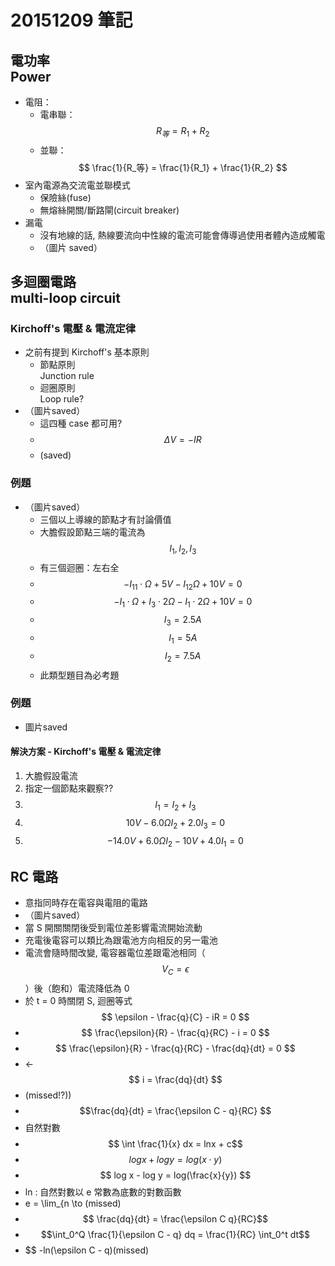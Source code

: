 # 20151209 筆記
## 電功率<br>Power
* 電阻：
    * 電串聯：$$ R_等 = R_1 + R_2 $$
    * 並聯：$$ \frac{1}{R_等} = \frac{1}{R_1} + \frac{1}{R_2} $$
* 室內電源為交流電並聯模式
    * 保險絲(fuse)
    * 無熔絲開關/斷路閘(circuit breaker)
* 漏電
    * 沒有地線的話, 熱線要流向中性線的電流可能會傳導過使用者體內造成觸電
    * （圖片 saved）

## 多迴圈電路<br />multi-loop circuit
### Kirchoff's 電壓 & 電流定律
* 之前有提到 Kirchoff's 基本原則
    * 節點原則<br >Junction rule
    * 迴圈原則<br />Loop rule?
* （圖片saved）
    * 這四種 case 都可用?
    * $$ \Delta V = -IR $$
    * (saved)

### 例題
* （圖片saved）
    * 三個以上導線的節點才有討論價值
    * 大膽假設節點三端的電流為 $$I_1, I_2, I_3$$
    * 有三個迴圈：左右全
    * $$-I_11\cdot \Omega + 5V-I_12\Omega+10V = 0$$
    * $$ -I_1 \cdot \Omega + I_3 \cdot 2 \Omega - I_1 \cdot 2 \Omega + 10V = 0 $$
    * $$ I_3 = 2.5 A $$
    * $$ I_1 = 5A $$
    * $$ I_2 = 7.5A $$
    * 此類型題目為必考題

### 例題
* 圖片saved

#### 解決方案 - Kirchoff's 電壓 & 電流定律
1. 大膽假設電流
2. 指定一個節點來觀察??
3. $$ I_1 = I_2 + I_3 $$
3. $$ 10V -6.0 \Omega I_2 + 2.0 I_3 = 0 $$
4. $$ -14.0V + 6.0\Omega I_2 -10V + 4.0 I_1 = 0 $$

## RC 電路
* 意指同時存在電容與電阻的電路
* （圖片saved）
* 當 S 開關關閉後受到電位差影響電流開始流動
* 充電後電容可以類比為跟電池方向相反的另一電池
* 電流會隨時間改變, 電容器電位差跟電池相同（$$ V_C = \epsilon $$）後（飽和）電流降低為 0
* 於 t = 0 時關閉 S, 迴圈等式 $$ \epsilon - \frac{q}{C} - iR = 0 $$
* $$ \frac{\epsilon}{R} - \frac{q}{RC} - i = 0 $$
* $$ \frac{\epsilon}{R} - \frac{q}{RC} - \frac{dq}{dt} = 0 $$
* <- $$ i = \frac{dq}{dt} $$
* (missed!?))
* $$\frac{dq}{dt} = \frac{\epsilon C - q}{RC} $$
* 自然對數
* $$ \int \frac{1}{x} dx = lnx + c$$
* $$ log x + log y = log(x\cdot y) $$
* $$ log x - log y = log(\frac{x}{y}) $$
* ln : 自然對數以 e 常數為底數的對數函數
* e = \lim_{n \to (missed)
* $$ \frac{dq}{dt} = \frac{\epsilon C  q}{RC}$$
* $$\int_0^Q \frac{1}{\epsilon C - q} dq = \frac{1}{RC} \int_0^t dt$$
* $$ -ln(\epsilon C - q)(missed)